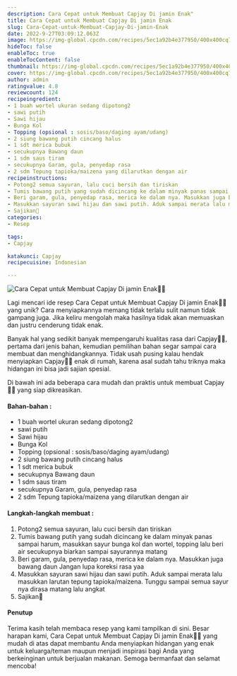 ```yaml
---
description: Cara Cepat untuk Membuat Capjay Di jamin Enak"
title: Cara Cepat untuk Membuat Capjay Di jamin Enak
slug: Cara-Cepat-untuk-Membuat-Capjay-Di-jamin-Enak
date: 2022-9-27T03:09:12.063Z
image: https://img-global.cpcdn.com/recipes/5ec1a92b4e377950/400x400cq70/photo.jpg
hideToc: false
enableToc: true
enableTocContent: false
thumbnail: https://img-global.cpcdn.com/recipes/5ec1a92b4e377950/400x400cq70/photo.jpg
cover: https://img-global.cpcdn.com/recipes/5ec1a92b4e377950/400x400cq70/photo.jpg
author: admin
ratingvalue: 4.8
reviewcount: 124
recipeingredient:
- 1 buah wortel ukuran sedang dipotong2
- sawi putih
- Sawi hijau
- Bunga Kol
- Topping (opsional : sosis/baso/daging ayam/udang)
- 2 siung bawang putih cincang halus
- 1 sdt merica bubuk
- secukupnya Bawang daun
- 1 sdm saus tiram
- secukupnya Garam, gula, penyedap rasa
- 2 sdm Tepung tapioka/maizena yang dilarutkan dengan air
recipeinstructions:
- Potong2 semua sayuran, lalu cuci bersih dan tiriskan
- Tumis bawang putih yang sudah dicincang ke dalam minyak panas sampai harum, masukkan sayur bunga kol dan wortel, topping lalu beri air secukupnya biarkan sampai sayurannya matang
- Beri garam, gula, penyedap rasa, merica ke dalam nya. Masukkan juga bawang daun Jangan lupa koreksi rasa yaa
- Masukkan sayuran sawi hijau dan sawi putih. Aduk sampai merata lalu masukkan larutan tepung tapioka/maizena. Tunggu sampai semua sayur nya dirasa matang lalu angkat
- Sajikan🤗
categories:
- Resep

tags:
- Capjay

katakunci: Capjay
recipecuisine: Indonesian

---
```


![Cara Cepat untuk Membuat Capjay Di jamin Enak👩‍🍳](https://img-global.cpcdn.com/recipes/5ec1a92b4e377950/400x400cq70/photo.jpg)

Lagi mencari ide resep Cara Cepat untuk Membuat Capjay Di jamin Enak👩‍🍳 yang unik? Cara menyiapkannya memang tidak terlalu sulit namun tidak gampang juga. Jika keliru mengolah maka hasilnya tidak akan memuaskan dan justru cenderung tidak enak.

Banyak hal yang sedikit banyak mempengaruhi kualitas rasa dari Capjay👩‍🍳, pertama dari jenis bahan, kemudian pemilihan bahan segar sampai cara membuat dan menghidangkannya. Tidak usah pusing kalau hendak menyiapkan Capjay👩‍🍳 enak di rumah, karena asal sudah tahu triknya maka hidangan ini bisa jadi sajian spesial.

Di bawah ini ada beberapa cara mudah dan praktis untuk membuat Capjay👩‍🍳 yang siap dikreasikan.

<!--inarticleads1-->

#### Bahan-bahan :

- 1 buah wortel ukuran sedang dipotong2
- sawi putih
- Sawi hijau
- Bunga Kol
- Topping (opsional : sosis/baso/daging ayam/udang)
- 2 siung bawang putih cincang halus
- 1 sdt merica bubuk
- secukupnya Bawang daun
- 1 sdm saus tiram
- secukupnya Garam, gula, penyedap rasa
- 2 sdm Tepung tapioka/maizena yang dilarutkan dengan air

<!--inarticleads2-->

#### Langkah-langkah membuat :

1. Potong2 semua sayuran, lalu cuci bersih dan tiriskan
1. Tumis bawang putih yang sudah dicincang ke dalam minyak panas sampai harum, masukkan sayur bunga kol dan wortel, topping lalu beri air secukupnya biarkan sampai sayurannya matang
1. Beri garam, gula, penyedap rasa, merica ke dalam nya. Masukkan juga bawang daun Jangan lupa koreksi rasa yaa
1. Masukkan sayuran sawi hijau dan sawi putih. Aduk sampai merata lalu masukkan larutan tepung tapioka/maizena. Tunggu sampai semua sayur nya dirasa matang lalu angkat
1. Sajikan🤗

#### Penutup

Terima kasih telah membaca resep yang kami tampilkan di sini. Besar harapan kami, Cara Cepat untuk Membuat Capjay Di jamin Enak👩‍🍳 yang mudah di atas dapat membantu Anda menyiapkan hidangan yang enak untuk keluarga/teman maupun menjadi inspirasi bagi Anda yang berkeinginan untuk berjualan makanan. Semoga bermanfaat dan selamat mencoba!